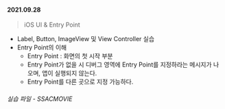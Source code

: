 #### 2021.09.28

> iOS UI & Entry Point

- Label, Button, ImageView 및 View Controller 실습
- Entry Point의 이해
  - Entry Point : 화면의 첫 시작 부분
  - Entry Point가 없을 시 디버그 영역에 Entry Point를 지정하라는 메시지가 나오며,  앱이 실행되지 않는다.
  - Entry Point를 다른 곳으로 지정 가능하다.

###### 실습 파일 - SSACMOVIE